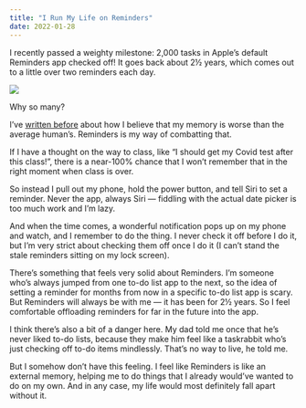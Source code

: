 ```yaml
---
title: "I Run My Life on Reminders"
date: 2022-01-28
---
```


I recently passed a weighty milestone: 2,000 tasks in Apple’s default Reminders app checked off! It goes back about 2½ years, which comes out to a little over two reminders each day.

![](/posts/reminders/IMG_BA100E863559-1.jpeg)

Why so many?

I’ve [written before](https://benborgers.com/posts/2022-01-18/#my-brain-wants-to-close-the-loop) about how I believe that my memory is worse than the average human’s. Reminders is my way of combatting that.

If I have a thought on the way to class, like “I should get my Covid test after this class!”, there is a near-100% chance that I won’t remember that in the right moment when class is over.

So instead I pull out my phone, hold the power button, and tell Siri to set a reminder. Never the app, always Siri — fiddling with the actual date picker is too much work and I’m lazy.

And when the time comes, a wonderful notification pops up on my phone and watch, and I remember to do the thing. I never check it off before I do it, but I’m very strict about checking them off once I do it (I can’t stand the stale reminders sitting on my lock screen).

There’s something that feels very solid about Reminders. I’m someone who’s always jumped from one to-do list app to the next, so the idea of setting a reminder for months from now in a specific to-do list app is scary. But Reminders will always be with me — it has been for 2½ years. So I feel comfortable offloading reminders for far in the future into the app.

I think there’s also a bit of a danger here. My dad told me once that he’s never liked to-do lists, because they make him feel like a taskrabbit who’s just checking off to-do items mindlessly. That’s no way to live, he told me.

But I somehow don’t have this feeling. I feel like Reminders is like an external memory, helping me to do things that I already would’ve wanted to do on my own. And in any case, my life would most definitely fall apart without it.
